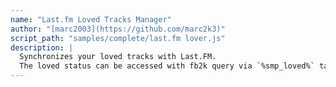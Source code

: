 ```yaml
---
name: "Last.fm Loved Tracks Manager"
author: "[marc2003](https://github.com/marc2k3)"
script_path: "samples/complete/last.fm lover.js"
description: |
  Synchronizes your loved tracks with Last.FM.  
  The loved status can be accessed with fb2k query via `%smp_loved%` tag, e.g. `$ifequal(%smp_loved%,1,♥,)`.
---
```

